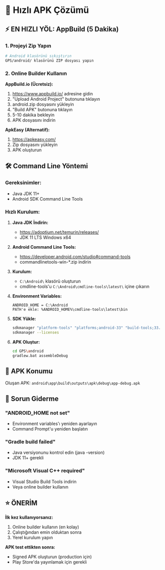 # 🚀 Hızlı APK Çözümü

## ⚡ EN HIZLI YÖL: AppBuild (5 Dakika)

### 1. Projeyi Zip Yapın
```bash
# Android klasörünü sıkıştırın
GPS/android/ klasörünü ZIP dosyası yapın
```

### 2. Online Builder Kullanın

**AppBuild.io (Ücretsiz):**
1. https://www.appbuild.io/ adresine gidin
2. "Upload Android Project" butonuna tıklayın
3. android.zip dosyasını yükleyin
4. "Build APK" butonuna tıklayın
5. 5-10 dakika bekleyin
6. APK dosyasını indirin

**ApkEasy (Alternatif):**
1. https://apkeasy.com/ 
2. Zip dosyasını yükleyin
3. APK oluşturun

## 🛠️ Command Line Yöntemi

### Gereksinimler:
- Java JDK 11+
- Android SDK Command Line Tools

### Hızlı Kurulum:

1. **Java JDK İndirin:**
   - https://adoptium.net/temurin/releases/
   - JDK 11 LTS Windows x64

2. **Android Command Line Tools:**
   - https://developer.android.com/studio#command-tools
   - commandlinetools-win-*.zip indirin

3. **Kurulum:**
   - `C:\Android\` klasörü oluşturun
   - cmdline-tools'u `C:\Android\cmdline-tools\latest\` içine çıkarın

4. **Environment Variables:**
   ```
   ANDROID_HOME = C:\Android
   PATH'e ekle: %ANDROID_HOME%\cmdline-tools\latest\bin
   ```

5. **SDK Yükle:**
   ```bash
   sdkmanager "platform-tools" "platforms;android-33" "build-tools;33.0.2"
   sdkmanager --licenses
   ```

6. **APK Oluştur:**
   ```bash
   cd GPS\android
   gradlew.bat assembleDebug
   ```

## 📱 APK Konumu
Oluşan APK: `android\app\build\outputs\apk\debug\app-debug.apk`

## 🚨 Sorun Giderme

### "ANDROID_HOME not set"
- Environment variables'ı yeniden ayarlayın
- Command Prompt'u yeniden başlatın

### "Gradle build failed"
- Java versiyonunu kontrol edin (java -version)
- JDK 11+ gerekli

### "Microsoft Visual C++ required"
- Visual Studio Build Tools indirin
- Veya online builder kullanın

## ⭐ ÖNERİM

**İlk kez kullanıyorsanız:**
1. Online builder kullanın (en kolay)
2. Çalıştığından emin olduktan sonra
3. Yerel kurulum yapın

**APK test ettikten sonra:**
- Signed APK oluşturun (production için)
- Play Store'da yayınlamak için gerekli 